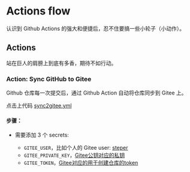 # Actions flow
认识到 Github Actions 的强大和便捷后，忍不住要搞一些小轮子（小动作）。

## Actions
站在巨人的肩膀上到底有多香，期待不如行动。

### Action: Sync GitHub to Gitee
Github 仓库每一次提交后，通过 Github Action 自动将仓库同步到 Gitee 上。

点击上代码 [sync2gitee.yml](./.github/workflows/sync2gitee.yml)

#### 步骤：

- 需要添加 3 个 secrets:

    - `GITEE_USER`，比如个人的 Gitee user: [steper](https://gitee.com/steper)
    - `GITEE_PRIVATE_KEY`，[Gitee公钥对应的私钥](https://gitee.com/profile/sshkeys)
    - `GITEE_TOKEN`，[Gitee对应的用于创建仓库的token](https://gitee.com/profile/personal_access_tokens)
